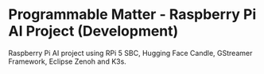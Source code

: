 # Programmable Matter - Raspberry Pi AI Project (Development)

Raspberry Pi AI project using RPi 5 SBC, Hugging Face Candle, GStreamer Framework, Eclipse Zenoh and K3s.
